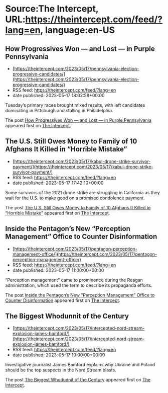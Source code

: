# Source:The Intercept, URL:https://theintercept.com/feed/?lang=en, language:en-US

## How Progressives Won — and Lost — in Purple Pennsylvania
 - [https://theintercept.com/2023/05/17/pennsylvania-election-progressive-candidates/](https://theintercept.com/2023/05/17/pennsylvania-election-progressive-candidates/)
 - RSS feed: https://theintercept.com/feed/?lang=en
 - date published: 2023-05-17 18:02:58+00:00

<p>Tuesday’s primary races brought mixed results, with left candidates dominating in Pittsburgh and stalling in Philadelphia.</p>
<p>The post <a href="https://theintercept.com/2023/05/17/pennsylvania-election-progressive-candidates/" rel="nofollow">How Progressives Won — and Lost — in Purple Pennsylvania</a> appeared first on <a href="https://theintercept.com" rel="nofollow">The Intercept</a>.</p>

## The U.S. Still Owes Money to Family of 10 Afghans It Killed in “Horrible Mistake”
 - [https://theintercept.com/2023/05/17/kabul-drone-strike-survivor-payment/](https://theintercept.com/2023/05/17/kabul-drone-strike-survivor-payment/)
 - RSS feed: https://theintercept.com/feed/?lang=en
 - date published: 2023-05-17 17:42:10+00:00

<p>Some survivors of the 2021 drone strike are struggling in California as they wait for the U.S. to make good on a promised condolence payment.</p>
<p>The post <a href="https://theintercept.com/2023/05/17/kabul-drone-strike-survivor-payment/" rel="nofollow">The U.S. Still Owes Money to Family of 10 Afghans It Killed in “Horrible Mistake”</a> appeared first on <a href="https://theintercept.com" rel="nofollow">The Intercept</a>.</p>

## Inside the Pentagon’s New “Perception Management” Office to Counter Disinformation
 - [https://theintercept.com/2023/05/17/pentagon-perception-management-office/](https://theintercept.com/2023/05/17/pentagon-perception-management-office/)
 - RSS feed: https://theintercept.com/feed/?lang=en
 - date published: 2023-05-17 11:00:00+00:00

<p>“Perception management” came to prominence during the Reagan administration, which used the term to describe its propaganda efforts.</p>
<p>The post <a href="https://theintercept.com/2023/05/17/pentagon-perception-management-office/" rel="nofollow">Inside the Pentagon’s New “Perception Management” Office to Counter Disinformation</a> appeared first on <a href="https://theintercept.com" rel="nofollow">The Intercept</a>.</p>

## The Biggest Whodunnit of the Century
 - [https://theintercept.com/2023/05/17/intercepted-nord-stream-explosion-james-bamford/](https://theintercept.com/2023/05/17/intercepted-nord-stream-explosion-james-bamford/)
 - RSS feed: https://theintercept.com/feed/?lang=en
 - date published: 2023-05-17 10:00:00+00:00

<p>Investigative journalist James Bamford explains why Ukraine and Poland should be the top suspects in the Nord Stream blasts.</p>
<p>The post <a href="https://theintercept.com/2023/05/17/intercepted-nord-stream-explosion-james-bamford/" rel="nofollow">The Biggest Whodunnit of the Century</a> appeared first on <a href="https://theintercept.com" rel="nofollow">The Intercept</a>.</p>

